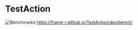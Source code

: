 # TestAction

![Benchmarks](https://github.com/frame-r/TestAction/workflows/C++%20Example/badge.svg) https://frame-r.github.io/TestAction/dev/bench/
